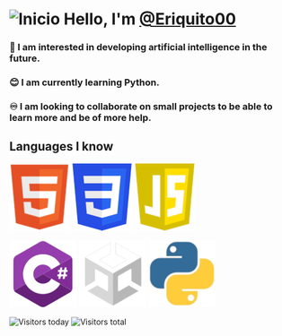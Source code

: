 </head>
<body>
  <h1><img src="https://raw.githubusercontent.com/Eriquito00/Eriquito00/main/gif/inicio.png" alt="Inicio"> Hello, I'm <a href="https://github.com/Eriquito00">@Eriquito00</a></h1>
  <h3>💟 I am interested in developing artificial intelligence in the future.</h3>
  <h3>😊 I am currently learning Python.</h3>
  <h3>♾️ I am looking to collaborate on small projects to be able to learn more and be of more help.</h3>

  <h2>Languages I know</h2>
  <p>
    <img src="https://raw.githubusercontent.com/Eriquito00/Eriquito00/main/img/html.png" alt="HTML">
    <img src="https://raw.githubusercontent.com/Eriquito00/Eriquito00/main/img/css.png" alt="CSS">
    <img src="https://raw.githubusercontent.com/Eriquito00/Eriquito00/main/img/js.png" alt="JavaScript">
  </p>
  
  <p>
    <img src="https://raw.githubusercontent.com/Eriquito00/Eriquito00/main/img/c-sharp.png" alt="C#">
    <img src="https://raw.githubusercontent.com/Eriquito00/Eriquito00/main/img/unity.png" alt="Unity">
    <img src="https://raw.githubusercontent.com/Eriquito00/Eriquito00/main/img/python.png" alt="Python">
  </p>
  
  <p>
    <img src="https://api.visitorbadge.io/api/visitors?path=https%3A%2F%2Fraw.githubusercontent.com%2FEriquito00%2FEriquito00%2Fmain%2Freadme.md&label=Views%20today&countColor=%232ccce4&labelStyle=upper" alt="Visitors today">
    <img src="https://api.visitorbadge.io/api/visitors?path=https%3A%2F%2Fraw.githubusercontent.com%2FEriquito00%2FEriquito00%2Fmain%2Freadme.md&label=Total%20views&countColor=%23f47373&labelStyle=upper" alt="Visitors total">
  </p>
</body>
</html>
